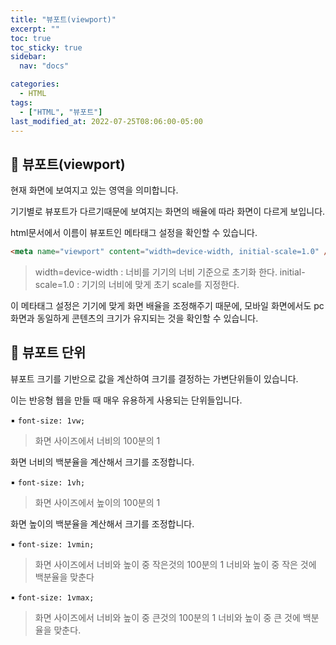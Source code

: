 ```yaml
---
title: "뷰포트(viewport)"
excerpt: ""
toc: true
toc_sticky: true
sidebar:
  nav: "docs"

categories:
  - HTML
tags:
  - ["HTML", "뷰포트"]
last_modified_at: 2022-07-25T08:06:00-05:00
---
```


## 📄 뷰포트(viewport)

현재 화면에 보여지고 있는 영역을 의미합니다.

기기별로 뷰포트가 다르기때문에 보여지는 화면의 배율에 따라 화면이 다르게 보입니다.

html문서에서 이름이 뷰포트인 메타태그 설정을 확인할 수 있습니다.

```html
<meta name="viewport" content="width=device-width, initial-scale=1.0" />
```

> width=device-width : 너비를 기기의 너비 기준으로 초기화 한다.
> initial-scale=1.0 : 기기의 너비에 맞게 초기 scale를 지정한다.

이 메타태그 설정은 기기에 맞게 화면 배율을 조정해주기 때문에, 모바일 화면에서도 pc화면과 동일하게 콘텐츠의 크기가 유지되는 것을 확인할 수 있습니다.

## 📄 뷰포트 단위

뷰포트 크기를 기반으로 값을 계산하여 크기를 결정하는 가변단위들이 있습니다.

이는 반응형 웹을 만들 때 매우 유용하게 사용되는 단위들입니다.

▪ `font-size: 1vw;`

> 화면 사이즈에서 너비의 100분의 1

화면 너비의 백분율을 계산해서 크기를 조정합니다.

▪ `font-size: 1vh;`

> 화면 사이즈에서 높이의 100분의 1

화면 높이의 백분율을 계산해서 크기를 조정합니다.

▪ `font-size: 1vmin;`

> 화면 사이즈에서 너비와 높이 중 작은것의 100분의 1
> 너비와 높이 중 작은 것에 백분율을 맞춘다

▪ `font-size: 1vmax;`

> 화면 사이즈에서 너비와 높이 중 큰것의 100분의 1
> 너비와 높이 중 큰 것에 백분율을 맞춘다.
